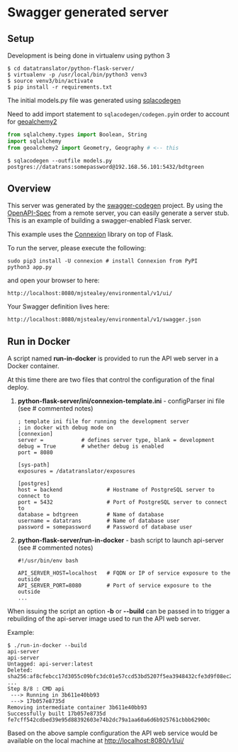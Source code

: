 # Swagger generated server

## Setup
Development is being done in virtualenv using python 3

```
$ cd datatranslator/python-flask-server/
$ virtualenv -p /usr/local/bin/python3 venv3
$ source venv3/bin/activate
$ pip install -r requirements.txt
```
The initial models.py file was generated using [sqlacodegen](https://pypi.python.org/pypi/sqlacodegen)

Need to add import statement to `sqlacodegen/codegen.py`in order to account for [geoalchemy2](https://geoalchemy-2.readthedocs.io/en/latest/)

```python
from sqlalchemy.types import Boolean, String
import sqlalchemy
from geoalchemy2 import Geometry, Geography # <-- this
```

```
$ sqlacodegen --outfile models.py postgres://datatrans:somepassword@192.168.56.101:5432/bdtgreen
```

## Overview
This server was generated by the [swagger-codegen](https://github.com/swagger-api/swagger-codegen) project. By using the
[OpenAPI-Spec](https://github.com/swagger-api/swagger-core/wiki) from a remote server, you can easily generate a server stub.  This
is an example of building a swagger-enabled Flask server.

This example uses the [Connexion](https://github.com/zalando/connexion) library on top of Flask.

To run the server, please execute the following:

```
sudo pip3 install -U connexion # install Connexion from PyPI
python3 app.py
```

and open your browser to here:

```
http://localhost:8080/mjstealey/environmental/v1/ui/
```

Your Swagger definition lives here:

```
http://localhost:8080/mjstealey/environmental/v1/swagger.json
```

## Run in Docker

A script named **run-in-docker** is provided to run the API web server in a Docker container. 

At this time there are two files that control the configuration of the final deploy.


1. **python-flask-server/ini/connexion-template.ini** - configParser ini file (see # commented notes)


	```
	; template ini file for running the development server
	; in docker with debug mode on
	[connexion]
	server =			# defines server type, blank = development
	debug = True		# whether debug is enabled
	port = 8080		
	
	[sys-path]
	exposures = /datatranslator/exposures
	
	[postgres]
	host = backend				# Hostname of PostgreSQL server to connect to
	port = 5432					# Port of PostgreSQL server to connect to
	database = bdtgreen			# Name of database
	username = datatrans		# Name of database user
	password = somepassword		# Password of database user
	```

2. **python-flask-server/run-in-docker** - bash script to launch api-server (see # commented notes)

	```
	#!/usr/bin/env bash
	
	API_SERVER_HOST=localhost	# FQDN or IP of service exposure to the outside
	API_SERVER_PORT=8080		# Port of service exposure to the outside
	...
	```

When issuing the script an option **-b** or **--build** can be passed in to trigger a rebuilding of the api-server image used to run the API web server.

Example:

```
$ ./run-in-docker --build
api-server
api-server
Untagged: api-server:latest
Deleted: sha256:af8cfebcc17d3055c09bfc3dc01e57ccd53bd5207f5ea3948432cfe3d9f08ec2
...
Step 8/8 : CMD api
 ---> Running in 3b611e40bb93
 ---> 17b057e8735d
Removing intermediate container 3b611e40bb93
Successfully built 17b057e8735d
fe7cff542cdbed39e95d88392603e74b2dc79a1aa60a6d6b925761cbbb62900c
```

Based on the above sample configuration the API web service would be available on the local machine at [http://localhost:8080/v1/ui/](http://localhost:8080/v1/ui/#/)
